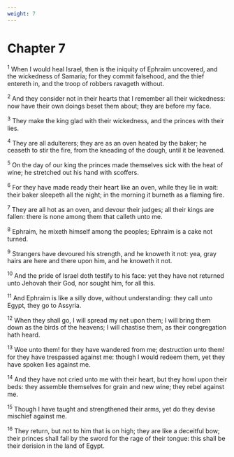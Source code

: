 ```yaml
---
weight: 7
---
```


# Chapter 7

<sup>1</sup> When I would heal Israel, then is the iniquity of Ephraim uncovered, and the wickedness of Samaria; for they commit falsehood, and the thief entereth in, and the troop of robbers ravageth without. 

<sup>2</sup> And they consider not in their hearts that I remember all their wickedness: now have their own doings beset them about; they are before my face. 

<sup>3</sup> They make the king glad with their wickedness, and the princes with their lies. 

<sup>4</sup> They are all adulterers; they are as an oven heated by the baker; he ceaseth to stir the fire, from the kneading of the dough, until it be leavened. 

<sup>5</sup> On the day of our king the princes made themselves sick with the heat of wine; he stretched out his hand with scoffers. 

<sup>6</sup> For they have made ready their heart like an oven, while they lie in wait: their baker sleepeth all the night; in the morning it burneth as a flaming fire. 

<sup>7</sup> They are all hot as an oven, and devour their judges; all their kings are fallen: there is none among them that calleth unto me. 

<sup>8</sup> Ephraim, he mixeth himself among the peoples; Ephraim is a cake not turned. 

<sup>9</sup> Strangers have devoured his strength, and he knoweth it not: yea, gray hairs are here and there upon him, and he knoweth it not. 

<sup>10</sup> And the pride of Israel doth testify to his face: yet they have not returned unto Jehovah their God, nor sought him, for all this. 

<sup>11</sup> And Ephraim is like a silly dove, without understanding: they call unto Egypt, they go to Assyria. 

<sup>12</sup> When they shall go, I will spread my net upon them; I will bring them down as the birds of the heavens; I will chastise them, as their congregation hath heard. 

<sup>13</sup> Woe unto them! for they have wandered from me; destruction unto them! for they have trespassed against me: though I would redeem them, yet they have spoken lies against me. 

<sup>14</sup> And they have not cried unto me with their heart, but they howl upon their beds: they assemble themselves for grain and new wine; they rebel against me. 

<sup>15</sup> Though I have taught and strengthened their arms, yet do they devise mischief against me. 

<sup>16</sup> They return, but not to him that is on high; they are like a deceitful bow; their princes shall fall by the sword for the rage of their tongue: this shall be their derision in the land of Egypt. 


